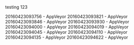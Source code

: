 testing 123

20160423093756 - AppVeyor
20160423093821 - AppVeyor
20160423093846 - AppVeyor
20160423093930 - AppVeyor
20160423094000 - AppVeyor
20160423094019 - AppVeyor
20160423094045 - AppVeyor
20160423094110 - AppVeyor
20160423094135 - AppVeyor
20160423094622 - AppVeyor